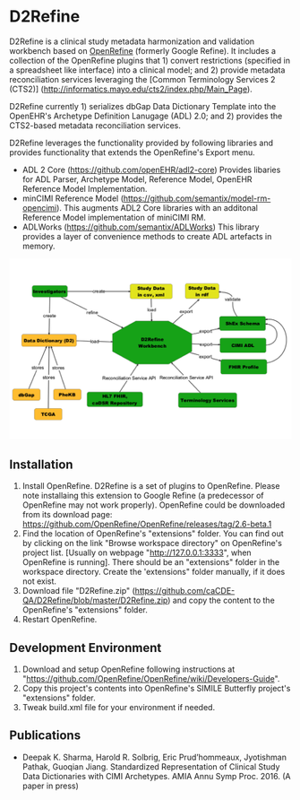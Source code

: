 # D2Refine
D2Refine is a clinical study metadata harmonization and validation workbench based on [OpenRefine](http://openrefine.org/) (formerly Google Refine).  It includes a collection of the OpenRefine plugins that 1) convert restrictions (specified in a spreadsheet like interface) into a clinical model; and 2) provide metadata reconciliation services leveraging the [Common Terminology Services 2 (CTS2)] (http://informatics.mayo.edu/cts2/index.php/Main_Page).  

D2Refine currently 1) serializes dbGap Data Dictionary Template into the OpenEHR's Archetype Definition Lanugage (ADL) 2.0; and 2) provides the CTS2-based metadata reconciliation services.

D2Refine leverages the functionality provided by following libraries and provides functionality that extends the OpenRefine's Export menu.

* ADL 2 Core (https://github.com/openEHR/adl2-core)
Provides libaries for ADL Parser, Archetype Model, Reference Model, OpenEHR Reference Model Implementation.
* minCIMI Reference Model (https://github.com/semantix/model-rm-opencimi). 
This augments ADL2 Core libraries with an additonal Reference Model implementation of miniCIMI RM.
* ADLWorks (https://github.com/semantix/ADLWorks)
This library provides a layer of convenience methods to create ADL artefacts in memory.

![alt tag](https://github.com/caCDE-QA/D2Refine/blob/master/docs/img/D2Refine.png)

## Installation

1. Install OpenRefine. D2Refine is a set of plugins to OpenRefine. Please note installaing this extension to Google Refine (a predecessor of OpenRefine may not work properly). OpenRefine could be downloaded from its download page: https://github.com/OpenRefine/OpenRefine/releases/tag/2.6-beta.1
2. Find the location of OpenRefine's "extensions" folder. You can find out by clicking on the link "Browse workspace directory" on OpenRefine's project list. [Usually on webpage "http://127.0.0.1:3333", when OpenRefine is running].  There should be an "extensions" folder in the workspace directory. Create the 'extensions" folder manually, if it does not exist.
3. Download file "D2Refine.zip" (https://github.com/caCDE-QA/D2Refine/blob/master/D2Refine.zip) and copy the content to the OpenRefine's "extensions" folder.
4. Restart OpenRefine.

## Development Environment

1. Download and setup OpenRefine following instructions at "https://github.com/OpenRefine/OpenRefine/wiki/Developers-Guide".
2. Copy this project's contents into OpenRefine's SIMILE Butterfly project's "extensions" folder.
3. Tweak build.xml file for your environment if needed.

## Publications
* Deepak K. Sharma, Harold R. Solbrig, Eric Prud’hommeaux, Jyotishman Pathak, Guoqian Jiang. Standardized Representation of Clinical Study Data Dictionaries with CIMI Archetypes. AMIA Annu Symp Proc. 2016. (A paper in press)
